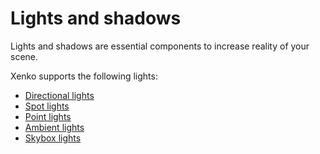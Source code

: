 # Lights and shadows

Lights and shadows are essential components to increase reality of your scene.

Xenko supports the following lights:

- [Directional lights](directional-lights.md)
- [Spot lights](spot-lights.md)
- [Point lights](point-lights.md)
- [Ambient lights](ambient-lights.md)
- [Skybox lights](skybox-lights.md)